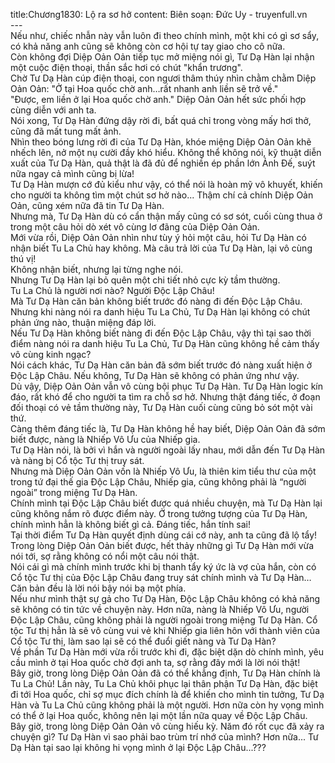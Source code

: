 title:Chương1830: Lộ ra sơ hở
content:
Biên soạn: Đức Uy - truyenfull.vn<br>---<br>Nếu như, chiếc nhẫn này vẫn luôn đi theo chính mình, một khi có gì sơ sẩy, có khả năng anh cũng sẽ không còn cơ hội tự tay giao cho cô nữa.<br>Còn không đợi Diệp Oản Oản tiếp tục mở miệng nói gì, Tư Dạ Hàn lại nhận một cuộc điện thoại, thần sắc hơi có chút "khẩn trương".<br>Chờ Tư Dạ Hàn cúp điện thoại, con ngươi thâm thúy nhìn chằm chằm Diệp Oản Oản: "Ở tại Hoa quốc chờ anh…rất nhanh anh liền sẽ trở về."<br>"Được, em liền ở lại Hoa quốc chờ anh." Diệp Oản Oản hết sức phối hợp cùng diễn với anh ta.<br>Nói xong, Tư Dạ Hàn đứng dậy rời đi, bất quá chỉ trong vòng mấy hơi thở, cũng đã mất tung mất ảnh.<br>Nhìn theo bóng lưng rời đi của Tư Dạ Hàn, khóe miệng Diệp Oản Oản khẽ nhếch lên, nở một nụ cười đầy khó hiểu. Không thể không nói, kỹ thuật diễn xuất của Tư Dạ Hàn, quả thật là đã đủ để nghiền ép phần lớn Ảnh Đế, suýt nữa ngay cả mình cũng bị lừa!<br>Tư Dạ Hàn mượn cớ đủ kiểu như vậy, có thể nói là hoàn mỹ vô khuyết, khiến cho người ta không tìm một chút sơ hở nào... Thậm chí cả chính Diệp Oản Oản, cũng xém nữa đã tin Tư Dạ Hàn.<br>Nhưng mà, Tư Dạ Hàn dù có cẩn thận mấy cũng có sơ sót, cuối cùng thua ở trong một câu hỏi dò xét vô cùng lơ đãng của Diệp Oản Oản.<br>Mới vừa rồi, Diệp Oản Oản nhìn như tùy ý hỏi một câu, hỏi Tư Dạ Hàn có nhận biết Tu La Chủ hay không. Mà câu trả lời của Tư Dạ Hàn, lại vô cùng thú vị!<br>Không nhận biết, nhưng lại từng nghe nói.<br>Nhưng Tư Dạ Hàn lại bỏ quên một chi tiết nhỏ cực kỳ tầm thường.<br>Tu La Chủ là người nơi nào? Người Độc Lập Châu!<br>Mà Tư Dạ Hàn căn bản không biết trước đó nàng đi đến Độc Lập Châu. Nhưng khi nàng nói ra danh hiệu Tu La Chủ, Tư Dạ Hàn lại không có chút phản ứng nào, thuận miệng đáp lời.<br>Nếu Tư Dạ Hàn không biết nàng đi đến Độc Lập Châu, vậy thì tại sao thời điểm nàng nói ra danh hiệu Tu La Chủ, Tư Dạ Hàn cũng không hề cảm thấy vô cùng kinh ngạc?<br>Nói cách khác, Tư Dạ Hàn căn bản đã sớm biết trước đó nàng xuất hiện ở Độc Lập Châu. Nếu không, Tư Dạ Hàn sẽ không có phản ứng như vậy.<br>Dù vậy, Diệp Oản Oản vẫn vô cùng bội phục Tư Dạ Hàn. Tư Dạ Hàn logic kín đáo, rất khó để cho người ta tìm ra chỗ sơ hở. Nhưng thật đáng tiếc, ở đoạn đối thoại có vẻ tầm thường này, Tư Dạ Hàn cuối cùng cũng bỏ sót một vài thứ.<br>Càng thêm đáng tiếc là, Tư Dạ Hàn không hề hay biết, Diệp Oản Oản đã sớm biết được, nàng là Nhiếp Vô Ưu của Nhiếp gia.<br>Tư Dạ Hàn nói, là bởi vì hắn và người ngoài lấy nhau, mới dẫn đến Tư Dạ Hàn và nàng bị Cổ tộc Tư thị truy sát.<br>Nhưng mà Diệp Oản Oản vốn là Nhiếp Vô Ưu, là thiên kim tiểu thư của một trong tứ đại thế gia Độc Lập Châu, Nhiếp gia, cũng không phải là “người ngoài” trong miệng Tư Dạ Hàn.<br>Chính mình tại Độc Lập Châu biết được quá nhiều chuyện, mà Tư Dạ Hàn lại cũng không nắm rõ được điểm này. Ở trong tưởng tượng của Tư Dạ Hàn, chính mình hẳn là không biết gì cả. Đáng tiếc, hắn tính sai!<br>Tại thời điểm Tư Dạ Hàn quyết định dùng cái cớ này, anh ta cũng đã lộ tẩy!<br>Trong lòng Diệp Oản Oản biết được, hết thảy những gì Tư Dạ Hàn mới vừa nói tới, sợ rằng không có nổi một câu nói thật.<br>Nói cái gì mà chính mình trước khi bị thanh tẩy ký ức là vợ của hắn, còn có Cổ tộc Tư thị của Độc Lập Châu đang truy sát chính mình và Tư Dạ Hàn… Căn bản đều là lời nói bậy nói bạ một phía.<br>Nếu như mình thật sự gả cho Tư Dạ Hàn, Độc Lập Châu không có khả năng sẽ không có tin tức về chuyện này. Hơn nữa, nàng là Nhiếp Vô Ưu, người Độc Lập Châu, cũng không phải là người ngoài trong miệng Tư Dạ Hàn. Cổ tộc Tư thị hẳn là sẽ vô cùng vui vẻ khi Nhiếp gia liên hôn với thành viên của Cổ tộc Tư thị, làm sao lại sẽ có thể đuổi giết nàng và Tư Dạ Hàn?<br>Về phần Tư Dạ Hàn mới vừa rồi trước khi đi, đặc biệt dặn dò chính mình, yêu cầu mình ở tại Hoa quốc chờ đợi anh ta, sợ rằng đây mới là lời nói thật!<br>Bây giờ, trong lòng Diệp Oản Oản đã có thể khẳng định, Tư Dạ Hàn chính là Tu La Chủ! Lần này, Tu La Chủ khôi phục lại thân phận Tư Dạ Hàn, đặc biệt đi tới Hoa quốc, chỉ sợ mục đích chính là để khiến cho mình tin tưởng, Tư Dạ Hàn và Tu La Chủ cũng không phải là một người. Hơn nữa còn hy vọng mình có thể ở lại Hoa quốc, không nên lại một lần nữa quay về Độc Lập Châu.<br>Bây giờ, trong lòng Diệp Oản Oản vô cùng hiếu kỳ. Năm đó rốt cục đã xảy ra chuyện gì? Tư Dạ Hàn vì sao phải bao trùm trí nhớ của mình? Hơn nữa... Tư Dạ Hàn tại sao lại không hi vọng mình ở lại Độc Lập Châu...???